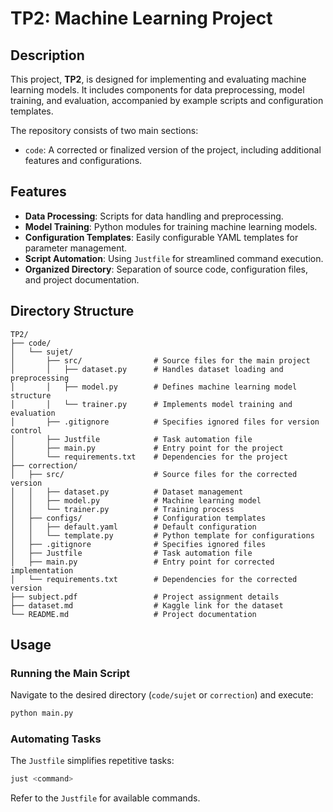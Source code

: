 
# TP2: Machine Learning Project

## Description
This project, **TP2**, is designed for implementing and evaluating machine learning models. It includes components for data preprocessing, model training, and evaluation, accompanied by example scripts and configuration templates.

The repository consists of two main sections:
- `code`: A corrected or finalized version of the project, including additional features and configurations.

## Features
- **Data Processing**: Scripts for data handling and preprocessing.
- **Model Training**: Python modules for training machine learning models.
- **Configuration Templates**: Easily configurable YAML templates for parameter management.
- **Script Automation**: Using `Justfile` for streamlined command execution.
- **Organized Directory**: Separation of source code, configuration files, and project documentation.

## Directory Structure
```
TP2/
├── code/
│   └── sujet/
│       ├── src/                # Source files for the main project
│       │   ├── dataset.py      # Handles dataset loading and preprocessing
│       │   ├── model.py        # Defines machine learning model structure
│       │   └── trainer.py      # Implements model training and evaluation
│       ├── .gitignore          # Specifies ignored files for version control
│       ├── Justfile            # Task automation file
│       ├── main.py             # Entry point for the project
│       └── requirements.txt    # Dependencies for the project
├── correction/
│   ├── src/                    # Source files for the corrected version
│   │   ├── dataset.py          # Dataset management
│   │   ├── model.py            # Machine learning model
│   │   └── trainer.py          # Training process
│   ├── configs/                # Configuration templates
│   │   ├── default.yaml        # Default configuration
│   │   └── template.py         # Python template for configurations
│   ├── .gitignore              # Specifies ignored files
│   ├── Justfile                # Task automation file
│   ├── main.py                 # Entry point for corrected implementation
│   └── requirements.txt        # Dependencies for the corrected version
├── subject.pdf                 # Project assignment details
├── dataset.md                  # Kaggle link for the dataset
└── README.md                   # Project documentation
```

## Usage
### Running the Main Script
Navigate to the desired directory (`code/sujet` or `correction`) and execute:
```bash
python main.py
```

### Automating Tasks
The `Justfile` simplifies repetitive tasks:
```bash
just <command>
```
Refer to the `Justfile` for available commands.

